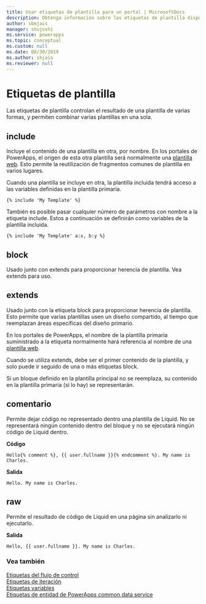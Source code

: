 ```yaml
---
title: Usar etiquetas de plantilla para un portal | MicrosoftDocs
description: Obtenga información sobre las etiquetas de plantilla disponibles en el portal.
author: sbmjais
manager: shujoshi
ms.service: powerapps
ms.topic: conceptual
ms.custom: null
ms.date: 08/30/2019
ms.author: shjais
ms.reviewer: null
---
```


# <a name="template-tags"></a>Etiquetas de plantilla

Las etiquetas de plantilla controlan el resultado de una plantilla de varias formas, y permiten combinar varias plantillas en una sola.

## <a name="include"></a>include

Incluye el contenido de una plantilla en otra, por nombre. En los portales de PowerApps, el origen de esta otra plantilla será normalmente una [plantilla web](store-content-web-templates.md). Esto permite la reutilización de fragmentos comunes de plantilla en varios lugares.  

Cuando una plantilla se incluye en otra, la plantilla incluida tendrá acceso a las variables definidas en la plantilla primaria.

`{% include 'My Template' %}`

También es posible pasar cualquier número de parámetros con nombre a la etiqueta include. Estos a continuación se definirán como variables de la plantilla incluida.

`{% include 'My Template' a:x, b:y %}`

## <a name="block"></a>block

Usado junto con extends para proporcionar herencia de plantilla. Vea extends para uso.

## <a name="extends"></a>extends

Usado junto con la etiqueta block para proporcionar herencia de plantilla. Esto permite que varias plantillas usen un diseño compartido, al tiempo que reemplazan áreas específicas del diseño primario.

En los portales de PowerApps, el nombre de la plantilla primaria suministrado a la etiqueta normalmente hará referencia al nombre de una [plantilla web](store-content-web-templates.md).  

Cuando se utiliza extends, debe ser el primer contenido de la plantilla, y solo puede ir seguido de una o más etiquetas block.

Si un bloque definido en la plantilla principal no se reemplaza, su contenido en la plantilla primaria (si lo hay) se representarán.

## <a name="comment"></a>comentario

Permite dejar código no representado dentro una plantilla de Liquid. No se representará ningún contenido dentro del bloque y no se ejecutará ningún código de Liquid dentro.

**Código**

`Hello{% comment %}, {{ user.fullname }}{% endcomment %}. My name is Charles.`

**Salida**

`Hello. My name is Charles.`

## <a name="raw"></a>raw

Permite el resultado de código de Liquid en una página sin analizarlo ni ejecutarlo.

**Salida**

`Hello, {{ user.fullname }}. My name is Charles.`

### <a name="see-also"></a>Vea también

[Etiquetas del flujo de control](control-flow-tags.md)<br>
[Etiquetas de iteración](iteration-tags.md)<br>
[Etiquetas variables](variable-tags.md)<br>
[Etiquetas de entidad de PowerApps common data service](portals-entity-tags.md)
